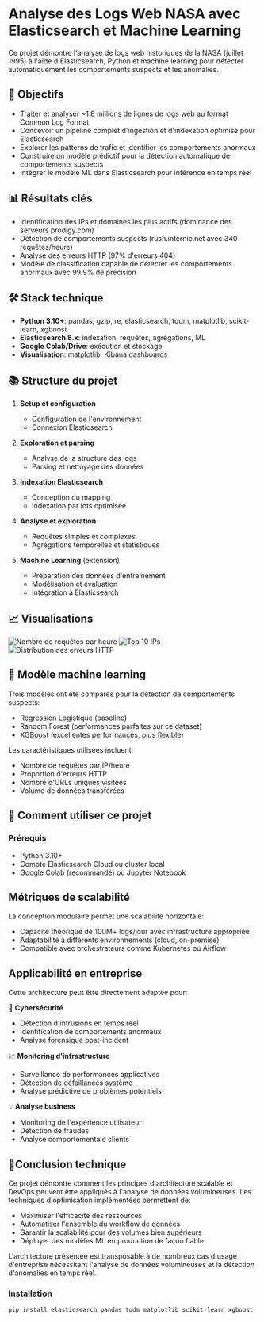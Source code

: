 # Analyse des Logs Web NASA avec Elasticsearch et Machine Learning

Ce projet démontre l'analyse de logs web historiques de la NASA (juillet 1995) à l'aide d'Elasticsearch, Python et machine learning pour détecter automatiquement les comportements suspects et les anomalies.

## 🎯 Objectifs

- Traiter et analyser ~1.8 millions de lignes de logs web au format Common Log Format
- Concevoir un pipeline complet d'ingestion et d'indexation optimisé pour Elasticsearch
- Explorer les patterns de trafic et identifier les comportements anormaux
- Construire un modèle prédictif pour la détection automatique de comportements suspects
- Intégrer le modèle ML dans Elasticsearch pour inférence en temps réel

## 📊 Résultats clés

- Identification des IPs et domaines les plus actifs (dominance des serveurs prodigy.com)
- Détection de comportements suspects (rush.internic.net avec 340 requêtes/heure)
- Analyse des erreurs HTTP (97% d'erreurs 404)
- Modèle de classification capable de détecter les comportements anormaux avec 99.9% de précision

  

## 🛠️ Stack technique

- **Python 3.10+**: pandas, gzip, re, elasticsearch, tqdm, matplotlib, scikit-learn, xgboost
- **Elasticsearch 8.x**: indexation, requêtes, agrégations, ML
- **Google Colab/Drive**: exécution et stockage
- **Visualisation**: matplotlib, Kibana dashboards

## 📚 Structure du projet

1. **Setup et configuration** 
   - Configuration de l'environnement
   - Connexion Elasticsearch

2. **Exploration et parsing** 
   - Analyse de la structure des logs
   - Parsing et nettoyage des données

3. **Indexation Elasticsearch** 
   - Conception du mapping
   - Indexation par lots optimisée

4. **Analyse et exploration** 
   - Requêtes simples et complexes
   - Agrégations temporelles et statistiques

5. **Machine Learning** (extension)
   - Préparation des données d'entraînement
   - Modélisation et évaluation
   - Intégration à Elasticsearch

## 📈 Visualisations

![Nombre de requêtes par heure](graphs/graph_requetes_par_heure.png)
![Top 10 IPs](graphs/top_ips.png)
![Distribution des erreurs HTTP](graphs/http_errors_distribution.png)

## 🧠 Modèle machine learning

Trois modèles ont été comparés pour la détection de comportements suspects:
- Regression Logistique (baseline)
- Random Forest (performances parfaites sur ce dataset)
- XGBoost (excellentes performances, plus flexible)

Les caractéristiques utilisées incluent:
- Nombre de requêtes par IP/heure
- Proportion d'erreurs HTTP
- Nombre d'URLs uniques visitées
- Volume de données transférées

## 🚀 Comment utiliser ce projet

### Prérequis
- Python 3.10+
- Compte Elasticsearch Cloud ou cluster local
- Google Colab (recommandé) ou Jupyter Notebook


## Métriques de scalabilité
La conception modulaire permet une scalabilité horizontale:

- Capacité théorique de 100M+ logs/jour avec infrastructure appropriée
- Adaptabilité à différents environnements (cloud, on-premise)
- Compatible avec orchestrateurs comme Kubernetes ou Airflow

## Applicabilité en entreprise
Cette architecture peut être directement adaptée pour:


🔐 **Cybersécurité**

- Détection d'intrusions en temps réel
- Identification de comportements anormaux
- Analyse forensique post-incident


📈 **Monitoring d'infrastructure**

- Surveillance de performances applicatives
- Détection de défaillances système
- Analyse prédictive de problèmes potentiels


💡 **Analyse business**

- Monitoring de l'expérience utilisateur
- Détection de fraudes
- Analyse comportementale clients




 ## 📝Conclusion technique

Ce projet démontre comment les principes d'architecture scalable et DevOps peuvent 
être appliqués à l'analyse de données volumineuses. Les techniques d'optimisation 
implémentées permettent de:

- Maximiser l'efficacité des ressources
- Automatiser l'ensemble du workflow de données
- Garantir la scalabilité pour des volumes bien supérieurs
- Déployer des modèles ML en production de façon fiable

L'architecture présentée est transposable à de nombreux cas d'usage d'entreprise 
nécessitant l'analyse de données volumineuses et la détection d'anomalies en temps réel.

### Installation
```bash
pip install elasticsearch pandas tqdm matplotlib scikit-learn xgboost



